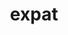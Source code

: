 ---
title: "expat"
layout: cache
categories: [package, v0.19]
meta: {"versions": ["2.4.8"], "compilers": ["gcc@=11.1.0", "gcc@=7.3.1", "gcc@=7.5.0", "gcc@=8.4.0", "oneapi@=2022.1.0"], "oss": ["amzn2", "ubuntu18.04", "ubuntu20.04"], "platforms": ["linux"], "targets": ["aarch64", "neoverse_n1", "x86_64", "x86_64_v3"], "stacks": ["aws-ahug", "aws-ahug-aarch64", "aws-isc", "aws-isc-aarch64", "build_systems", "data-vis-sdk", "e4s", "e4s-oneapi", "ml-cpu", "ml-cuda", "ml-rocm", "radiuss", "radiuss-aws", "radiuss-aws-aarch64", "tutorial"], "num_specs": 7, "num_specs_by_stack": {"aws-isc-aarch64": 2, "aws-ahug-aarch64": 2, "radiuss-aws-aarch64": 2, "ml-cuda": 1, "aws-isc": 1, "aws-ahug": 1, "ml-rocm": 1, "ml-cpu": 1, "radiuss-aws": 1, "tutorial": 2, "build_systems": 1, "data-vis-sdk": 1, "radiuss": 1, "e4s": 1, "e4s-oneapi": 1}}
spec_details: [{"hash": "jr47j43d7bqfar5omvfr3fnydf2xpkdh", "compiler": "gcc@=7.3.1", "versions": ["2.4.8"], "os": "amzn2", "platform": "linux", "target": "aarch64", "variants": ["build_system=autotools", "+libbsd"], "stacks": ["aws-isc-aarch64", "aws-ahug-aarch64", "radiuss-aws-aarch64"], "size": "-", "tarball": "https://binaries.spack.io/releases/v0.19/build_cache/linux-amzn2-aarch64/gcc-7.3.1/expat-2.4.8/linux-amzn2-aarch64-gcc-7.3.1-expat-2.4.8-jr47j43d7bqfar5omvfr3fnydf2xpkdh.spack"}, {"hash": "pjoaj52ax6564nzsaeiuhrvurs7sibjl", "compiler": "gcc@=7.3.1", "versions": ["2.4.8"], "os": "amzn2", "platform": "linux", "target": "neoverse_n1", "variants": ["build_system=autotools", "+libbsd"], "stacks": ["aws-isc-aarch64", "aws-ahug-aarch64", "radiuss-aws-aarch64"], "size": "-", "tarball": "https://binaries.spack.io/releases/v0.19/build_cache/linux-amzn2-neoverse_n1/gcc-7.3.1/expat-2.4.8/linux-amzn2-neoverse_n1-gcc-7.3.1-expat-2.4.8-pjoaj52ax6564nzsaeiuhrvurs7sibjl.spack"}, {"hash": "b3gwr6bea265gtxuyqxk5fwiq5l6peh4", "compiler": "gcc@=7.3.1", "versions": ["2.4.8"], "os": "amzn2", "platform": "linux", "target": "x86_64_v3", "variants": ["build_system=autotools", "+libbsd"], "stacks": ["ml-cuda", "aws-isc", "aws-ahug", "ml-rocm", "ml-cpu", "radiuss-aws"], "size": "-", "tarball": "https://binaries.spack.io/releases/v0.19/build_cache/linux-amzn2-x86_64_v3/gcc-7.3.1/expat-2.4.8/linux-amzn2-x86_64_v3-gcc-7.3.1-expat-2.4.8-b3gwr6bea265gtxuyqxk5fwiq5l6peh4.spack"}, {"hash": "j5k5nzgsbhue6ylglt4gtrnm6okuvsj6", "compiler": "gcc@=7.5.0", "versions": ["2.4.8"], "os": "ubuntu18.04", "platform": "linux", "target": "x86_64", "variants": ["build_system=autotools", "+libbsd"], "stacks": ["tutorial", "build_systems", "data-vis-sdk", "radiuss"], "size": "-", "tarball": "https://binaries.spack.io/releases/v0.19/build_cache/linux-ubuntu18.04-x86_64/gcc-7.5.0/expat-2.4.8/linux-ubuntu18.04-x86_64-gcc-7.5.0-expat-2.4.8-j5k5nzgsbhue6ylglt4gtrnm6okuvsj6.spack"}, {"hash": "whqio5rqr2nvc5khndszztmvhavz45xr", "compiler": "gcc@=11.1.0", "versions": ["2.4.8"], "os": "ubuntu20.04", "platform": "linux", "target": "x86_64", "variants": ["build_system=autotools", "+libbsd"], "stacks": ["e4s"], "size": "-", "tarball": "https://binaries.spack.io/releases/v0.19/build_cache/linux-ubuntu20.04-x86_64/gcc-11.1.0/expat-2.4.8/linux-ubuntu20.04-x86_64-gcc-11.1.0-expat-2.4.8-whqio5rqr2nvc5khndszztmvhavz45xr.spack"}, {"hash": "ecxz4tuzy6ahlwyoqgfcd2fu7h4b4mxf", "compiler": "gcc@=8.4.0", "versions": ["2.4.8"], "os": "ubuntu18.04", "platform": "linux", "target": "x86_64", "variants": ["build_system=autotools", "+libbsd"], "stacks": ["tutorial"], "size": "-", "tarball": "https://binaries.spack.io/releases/v0.19/build_cache/linux-ubuntu18.04-x86_64/gcc-8.4.0/expat-2.4.8/linux-ubuntu18.04-x86_64-gcc-8.4.0-expat-2.4.8-ecxz4tuzy6ahlwyoqgfcd2fu7h4b4mxf.spack"}, {"hash": "4cjgmrsahsv4dsu4xrh4cpa5itc56s2v", "compiler": "oneapi@=2022.1.0", "versions": ["2.4.8"], "os": "ubuntu20.04", "platform": "linux", "target": "x86_64", "variants": ["build_system=autotools", "+libbsd"], "stacks": ["e4s-oneapi"], "size": "-", "tarball": "https://binaries.spack.io/releases/v0.19/build_cache/linux-ubuntu20.04-x86_64/oneapi-2022.1.0/expat-2.4.8/linux-ubuntu20.04-x86_64-oneapi-2022.1.0-expat-2.4.8-4cjgmrsahsv4dsu4xrh4cpa5itc56s2v.spack"}]
---